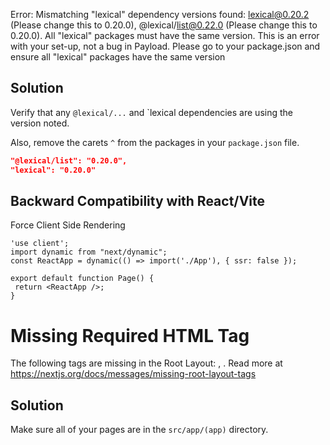 Error: Mismatching "lexical" dependency versions found: lexical@0.20.2 (Please change this to 0.20.0), @lexical/list@0.22.0 (Please change this to 0.20.0). All "lexical" packages must have the same version. This is an error with your set-up, not a bug in Payload. Please go to your package.json and ensure all "lexical" packages have the same version

## Solution

Verify that any `@lexical/...` and `lexical dependencies are using the version noted.

Also, remove the carets `^` from the packages in your `package.json` file.

```json
"@lexical/list": "0.20.0",
"lexical": "0.20.0"
```

## Backward Compatibility with React/Vite

Force Client Side Rendering

```tsx
'use client';
import dynamic from "next/dynamic";
const ReactApp = dynamic(() => import('./App'), { ssr: false });

export default function Page() {
 return <ReactApp />;
}
```

# Missing Required HTML Tag

The following tags are missing in the Root Layout: <html>, <body>.
Read more at <https://nextjs.org/docs/messages/missing-root-layout-tags>

## Solution

Make sure all of your pages are in the `src/app/(app)` directory.
